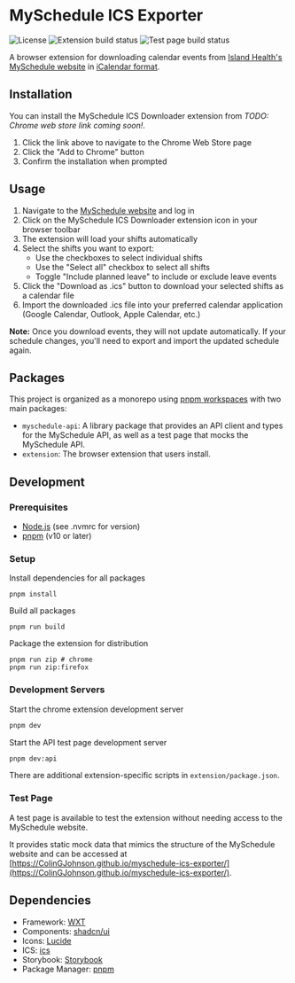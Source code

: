 # MySchedule ICS Exporter

![License](https://img.shields.io/github/license/ColinGJohnson/myschedule-ics-exporter)
![Extension build status](https://github.com/ColinGJohnson/myschedule-ics-exporter/actions/workflows/build-zip.yml/badge.svg)
![Test page build status](https://github.com/ColinGJohnson/myschedule-ics-exporter/actions/workflows/deploy-test-page.yml/badge.svg)

A browser extension for downloading calendar events from [Island Health's MySchedule website](https://myschedule.islandhealth.ca/) in [iCalendar format](https://en.wikipedia.org/wiki/ICalendar).

## Installation

You can install the MySchedule ICS Downloader extension from *TODO: Chrome web store link coming soon!*.

1. Click the link above to navigate to the Chrome Web Store page
2. Click the "Add to Chrome" button
3. Confirm the installation when prompted

## Usage

1. Navigate to the [MySchedule website](https://myschedule.islandhealth.ca/) and log in
2. Click on the MySchedule ICS Downloader extension icon in your browser toolbar
3. The extension will load your shifts automatically
4. Select the shifts you want to export:
   - Use the checkboxes to select individual shifts
   - Use the "Select all" checkbox to select all shifts
   - Toggle "Include planned leave" to include or exclude leave events
5. Click the "Download as .ics" button to download your selected shifts as a calendar file
6. Import the downloaded .ics file into your preferred calendar application (Google Calendar, Outlook, Apple Calendar, etc.)

**Note:** Once you download events, they will not update automatically. If your schedule changes, you'll need to export and import the updated schedule again.

## Packages

This project is organized as a monorepo using [pnpm workspaces](https://pnpm.io/workspaces) with two main packages:

- `myschedule-api`: A library package that provides an API client and types for the MySchedule API, as well as a test page that mocks the MySchedule API.
- `extension`: The browser extension that users install.

## Development

### Prerequisites

- [Node.js](https://nodejs.org/) (see .nvmrc for version)
- [pnpm](https://pnpm.io/) (v10 or later)

### Setup

Install dependencies for all packages
```shell
pnpm install
```

Build all packages
```shell
pnpm run build
```

Package the extension for distribution
```shell
pnpm run zip # chrome
pnpm run zip:firefox
```

### Development Servers

Start the chrome extension development server
```bash
pnpm dev
```

Start the API test page development server
```bash
pnpm dev:api
```

There are additional extension-specific scripts in `extension/package.json`.

### Test Page

A test page is available to test the extension without needing access to the MySchedule website. 

It provides static mock data that mimics the structure of the MySchedule website and can be accessed at [https://ColinGJohnson.github.io/myschedule-ics-exporter/](https://ColinGJohnson.github.io/myschedule-ics-exporter/).

## Dependencies

- Framework: [WXT](https://wxt.dev/)
- Components: [shadcn/ui](https://ui.shadcn.com/)
- Icons: [Lucide](https://lucide.dev/)
- ICS: [ics](https://www.npmjs.com/package/ics)
- Storybook: [Storybook](https://storybook.js.org/)
- Package Manager: [pnpm](https://pnpm.io/)
